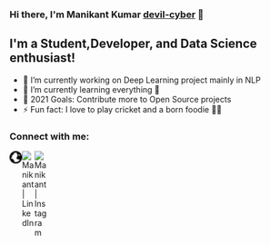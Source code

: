  ### Hi there, I'm Manikant Kumar [devil-cyber][website] 👋

## I'm a Student,Developer, and Data Science enthusiast!
- 🔭 I’m currently working on Deep Learning project mainly in NLP
- 🌱 I’m currently learning everything 🤣
- 🥅 2021 Goals: Contribute more to Open Source projects
- ⚡ Fun fact: I love to play cricket and a born foodie 🤣🤣
 

### Connect with me:

[<img align="left" alt="manikant" width="22px" src="https://raw.githubusercontent.com/iconic/open-iconic/master/svg/globe.svg" />][website]
[<img align="left" alt="Manikant | LinkedIn" width="22px" src="https://cdn.jsdelivr.net/npm/simple-icons@v3/icons/linkedin.svg" />][linkedin]
[<img align="left" alt="Manikant | Instagram" width="22px" src="https://cdn.jsdelivr.net/npm/simple-icons@v3/icons/instagram.svg" />][instagram]
<br />

 

[website]: https://devil-cyber.github.io/CodingSpace/
[instagram]:https://www.instagram.com/mani2474695/?hl=en
[linkedin]: https://www.linkedin.com/in/manikant-kumar-550998192/
 
